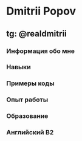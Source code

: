 # Dmitrii Popov
## tg: @realdmitrii
### Информация обо мне
### Навыки
### Примеры коды
### Опыт работы
### Образование
### Английский B2
